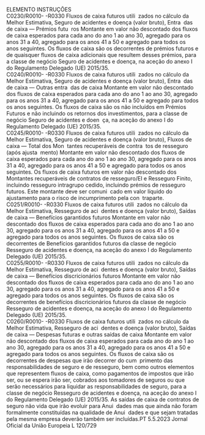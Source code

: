  
ELEMENTO  INSTRUÇÕES  
C0230/R0010- 
-R0330  Fluxos de caixa futuros utili ­
zados no cálculo da Melhor 
Estimativa, Seguro de acidentes 
e doença (valor bruto), Entra ­
das de caixa — Prémios futu ­
ros  Montante em valor não descontado dos fluxos de caixa esperados para cada ano 
do ano 1 ao ano 30, agregado para os anos 31 a 40, agregado para os anos 41 a 
50 e agregado para todos os anos seguintes. 
Os fluxos de caixa são os decorrentes de prémios futuros e de quaisquer fluxos de 
caixa adicionais que resultem desses prémios, para a classe de negócio Seguro de 
acidentes e doença, na aceção do anexo I do Regulamento Delegado (UE) 
2015/35.  
C0240/R0010- 
-R0330  Fluxos de caixa futuros utili ­
zados no cálculo da Melhor 
Estimativa, Seguro de acidentes 
e doença (valor bruto), Entra ­
das de caixa — Outras entra ­
das de caixa  Montante em valor não descontado dos fluxos de caixa esperados para cada ano 
do ano 1 ao ano 30, agregado para os anos 31 a 40, agregado para os anos 41 a 
50 e agregado para todos os anos seguintes. 
Os fluxos de caixa são os não incluídos em Prémios Futuros e não incluindo os 
retornos dos investimentos, para a classe de negócio Seguro de acidentes e doen ­
ça, na aceção do anexo I do Regulamento Delegado (UE) 2015/35.  
C0245/R0010- 
-R0330  Fluxos de caixa futuros utili ­
zados no cálculo da Melhor 
Estimativa, Seguro de acidentes 
e doença (valor bruto), Fluxos 
de caixa — Total dos Mon ­
tantes recuperáveis de contra ­
tos de resseguro (após ajusta ­
mento)  Montante em valor não descontado dos fluxos de caixa esperados para cada ano 
do ano 1 ao ano 30, agregado para os anos 31 a 40, agregado para os anos 41 a 
50 e agregado para todos os anos seguintes. 
Os fluxos de caixa futuros em valor não descontado dos Montantes recuperáveis 
de contratos de resseguro/EI e Resseguro Finito, incluindo resseguro intragrupo 
cedido, incluindo prémios de resseguro futuros. Este montante deve ser comuni ­
cado em valor líquido do ajustamento para o risco de incumprimento pela con ­
traparte.  
C0251/R0010- 
-R0330  Fluxos de caixa futuros utili ­
zados no cálculo da Melhor 
Estimativa, Resseguro de aci ­
dentes e doença (valor bruto), 
Saídas de caixa — Benefícios 
garantidos futuros  Montante em valor não descontado dos fluxos de caixa esperados para cada ano 
do ano 1 ao ano 30, agregado para os anos 31 a 40, agregado para os anos 41 a 
50 e agregado para todos os anos seguintes. 
Os fluxos de caixa são os decorrentes de Benefícios garantidos futuros da classe de 
negócio Resseguro de acidentes e doença, na aceção do anexo I do Regulamento 
Delegado (UE) 2015/35.  
C0255/R0010- 
-R0330  Fluxos de caixa futuros utili ­
zados no cálculo da Melhor 
Estimativa, Resseguro de aci ­
dentes e doença (valor bruto), 
Saídas de caixa — Benefícios 
discricionários futuros  Montante em valor não descontado dos fluxos de caixa esperados para cada ano 
do ano 1 ao ano 30, agregado para os anos 31 a 40, agregado para os anos 41 a 
50 e agregado para todos os anos seguintes. 
Os fluxos de caixa são os decorrentes de benefícios discricionários futuros da 
classe de negócio Resseguro de acidentes e doença, na aceção do anexo I do 
Regulamento Delegado (UE) 2015/35.  
C0260/R0010- 
-R0330  Fluxos de caixa futuros utili ­
zados no cálculo da Melhor 
Estimativa, Resseguro de aci ­
dentes e doença (valor bruto), 
Saídas de caixa — Despesas 
futuras e outras saídas de caixa  Montante em valor não descontado dos fluxos de caixa esperados para cada ano 
do ano 1 ao ano 30, agregado para os anos 31 a 40, agregado para os anos 41 a 
50 e agregado para todos os anos seguintes. 
Os fluxos de caixa são os decorrentes de despesas que irão decorrer do cum ­
primento das responsabilidades de seguro e de resseguro, bem como outros 
elementos que representem fluxos de caixa, como pagamentos de impostos que 
irão ser, ou se espera irão ser, cobrados aos tomadores de seguros ou que serão 
necessários para liquidar as responsabilidades de seguro, para a classe de negócio 
Resseguro de acidentes e doença, na aceção do anexo I do Regulamento Delegado 
(UE) 2015/35. 
As saídas de caixa de contratos de seguro não vida que irão evoluir para Anui ­
dades mas que ainda não foram formalmente constituídas na qualidade de Anui ­
dades e que sejam tratadas pela mesma empresa deverão também ser incluídas.PT  5.5.2023 Jornal Oficial da União Europeia L 120/729